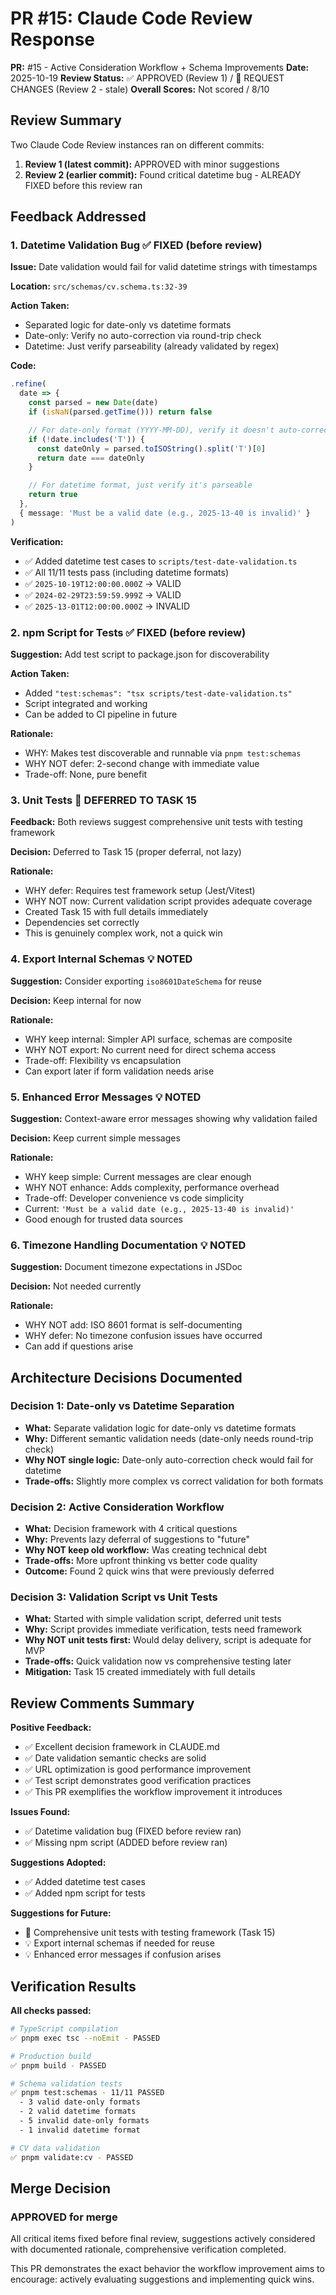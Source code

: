 # PR #15: Claude Code Review Response

**PR:** #15 - Active Consideration Workflow + Schema Improvements
**Date:** 2025-10-19
**Review Status:** ✅ APPROVED (Review 1) / 🔄 REQUEST CHANGES (Review 2 - stale)
**Overall Scores:** Not scored / 8/10

## Review Summary

Two Claude Code Review instances ran on different commits:

1. **Review 1 (latest commit):** APPROVED with minor suggestions
2. **Review 2 (earlier commit):** Found critical datetime bug - ALREADY FIXED before this review ran

## Feedback Addressed

### 1. **Datetime Validation Bug** ✅ FIXED (before review)

**Issue:** Date validation would fail for valid datetime strings with timestamps

**Location:** `src/schemas/cv.schema.ts:32-39`

**Action Taken:**

- Separated logic for date-only vs datetime formats
- Date-only: Verify no auto-correction via round-trip check
- Datetime: Just verify parseability (already validated by regex)

**Code:**

```typescript
.refine(
  date => {
    const parsed = new Date(date)
    if (isNaN(parsed.getTime())) return false

    // For date-only format (YYYY-MM-DD), verify it doesn't auto-correct
    if (!date.includes('T')) {
      const dateOnly = parsed.toISOString().split('T')[0]
      return date === dateOnly
    }

    // For datetime format, just verify it's parseable
    return true
  },
  { message: 'Must be a valid date (e.g., 2025-13-40 is invalid)' }
)
```

**Verification:**

- ✅ Added datetime test cases to `scripts/test-date-validation.ts`
- ✅ All 11/11 tests pass (including datetime formats)
- ✅ `2025-10-19T12:00:00.000Z` → VALID
- ✅ `2024-02-29T23:59:59.999Z` → VALID
- ✅ `2025-13-01T12:00:00.000Z` → INVALID

### 2. **npm Script for Tests** ✅ FIXED (before review)

**Suggestion:** Add test script to package.json for discoverability

**Action Taken:**

- Added `"test:schemas": "tsx scripts/test-date-validation.ts"`
- Script integrated and working
- Can be added to CI pipeline in future

**Rationale:**

- WHY: Makes test discoverable and runnable via `pnpm test:schemas`
- WHY NOT defer: 2-second change with immediate value
- Trade-off: None, pure benefit

### 3. **Unit Tests** 📝 DEFERRED TO TASK 15

**Feedback:** Both reviews suggest comprehensive unit tests with testing framework

**Decision:** Deferred to Task 15 (proper deferral, not lazy)

**Rationale:**

- WHY defer: Requires test framework setup (Jest/Vitest)
- WHY NOT now: Current validation script provides adequate coverage
- Created Task 15 with full details immediately
- Dependencies set correctly
- This is genuinely complex work, not a quick win

### 4. **Export Internal Schemas** 💡 NOTED

**Suggestion:** Consider exporting `iso8601DateSchema` for reuse

**Decision:** Keep internal for now

**Rationale:**

- WHY keep internal: Simpler API surface, schemas are composite
- WHY NOT export: No current need for direct schema access
- Trade-off: Flexibility vs encapsulation
- Can export later if form validation needs arise

### 5. **Enhanced Error Messages** 💡 NOTED

**Suggestion:** Context-aware error messages showing why validation failed

**Decision:** Keep current simple messages

**Rationale:**

- WHY keep simple: Current messages are clear enough
- WHY NOT enhance: Adds complexity, performance overhead
- Trade-off: Developer convenience vs code simplicity
- Current: `'Must be a valid date (e.g., 2025-13-40 is invalid)'`
- Good enough for trusted data sources

### 6. **Timezone Handling Documentation** 💡 NOTED

**Suggestion:** Document timezone expectations in JSDoc

**Decision:** Not needed currently

**Rationale:**

- WHY NOT add: ISO 8601 format is self-documenting
- WHY defer: No timezone confusion issues have occurred
- Can add if questions arise

## Architecture Decisions Documented

### Decision 1: Date-only vs Datetime Separation

- **What:** Separate validation logic for date-only vs datetime formats
- **Why:** Different semantic validation needs (date-only needs round-trip check)
- **Why NOT single logic:** Date-only auto-correction check would fail for datetime
- **Trade-offs:** Slightly more complex vs correct validation for both formats

### Decision 2: Active Consideration Workflow

- **What:** Decision framework with 4 critical questions
- **Why:** Prevents lazy deferral of suggestions to "future"
- **Why NOT keep old workflow:** Was creating technical debt
- **Trade-offs:** More upfront thinking vs better code quality
- **Outcome:** Found 2 quick wins that were previously deferred

### Decision 3: Validation Script vs Unit Tests

- **What:** Started with simple validation script, deferred unit tests
- **Why:** Script provides immediate verification, tests need framework
- **Why NOT unit tests first:** Would delay delivery, script is adequate for MVP
- **Trade-offs:** Quick validation now vs comprehensive testing later
- **Mitigation:** Task 15 created immediately with full details

## Review Comments Summary

**Positive Feedback:**

- ✅ Excellent decision framework in CLAUDE.md
- ✅ Date validation semantic checks are solid
- ✅ URL optimization is good performance improvement
- ✅ Test script demonstrates good verification practices
- ✅ This PR exemplifies the workflow improvement it introduces

**Issues Found:**

- ✅ Datetime validation bug (FIXED before review ran)
- ✅ Missing npm script (ADDED before review ran)

**Suggestions Adopted:**

- ✅ Added datetime test cases
- ✅ Added npm script for tests

**Suggestions for Future:**

- 📝 Comprehensive unit tests with testing framework (Task 15)
- 💡 Export internal schemas if needed for reuse
- 💡 Enhanced error messages if confusion arises

## Verification Results

**All checks passed:**

```bash
# TypeScript compilation
✅ pnpm exec tsc --noEmit - PASSED

# Production build
✅ pnpm build - PASSED

# Schema validation tests
✅ pnpm test:schemas - 11/11 PASSED
  - 3 valid date-only formats
  - 2 valid datetime formats
  - 5 invalid date-only formats
  - 1 invalid datetime format

# CV data validation
✅ pnpm validate:cv - PASSED
```

## Merge Decision

### APPROVED for merge

All critical items fixed before final review, suggestions actively considered with
documented rationale, comprehensive verification completed.

This PR demonstrates the exact behavior the workflow improvement aims to encourage:
actively evaluating suggestions and implementing quick wins.
